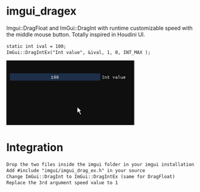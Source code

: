 # imgui_dragex
Imgui::DragFloat and ImGui::DragInt with runtime customizable speed with the middle mouse button. Totally inspired in Houdini UI.

    static int ival = 100;
    ImGui::DragIntEx("Int value", &ival, 1, 0, INT_MAX );

![Sample Frame](sample.gif)

# Integration

    Drop the two files inside the imgui folder in your imgui installation
    Add #include "imgui/imgui_drag_ex.h" in your source
    Change ImGui::DragInt to ImGui::DragIntEx (same for DragFloat)
    Replace the 3rd argument speed value to 1

